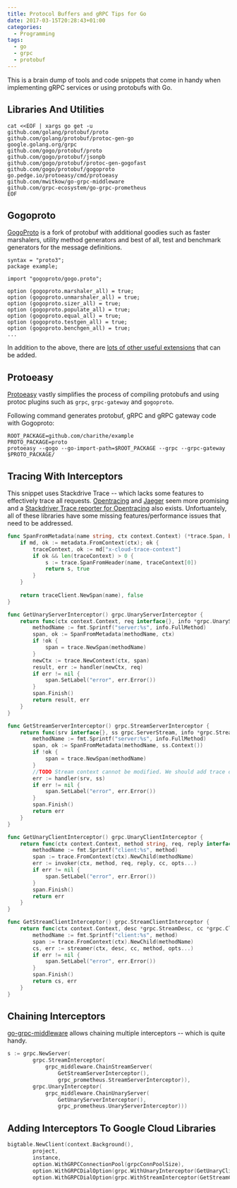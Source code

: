 ```yaml
---
title: Protocol Buffers and gRPC Tips for Go
date: 2017-03-15T20:28:43+01:00
categories: 
  - Programming
tags: 
  - go
  - grpc
  - protobuf
---
```



This is a brain dump of tools and code snippets that come in handy when implementing gRPC services or using protobufs with Go.

## Libraries And Utilities

```shell
cat <<EOF | xargs go get -u
github.com/golang/protobuf/proto
github.com/golang/protobuf/protoc-gen-go
google.golang.org/grpc
github.com/gogo/protobuf/proto
github.com/gogo/protobuf/jsonpb
github.com/gogo/protobuf/protoc-gen-gogofast
github.com/gogo/protobuf/gogoproto
go.pedge.io/protoeasy/cmd/protoeasy
github.com/mwitkow/go-grpc-middleware
github.com/grpc-ecosystem/go-grpc-prometheus
EOF
```

## Gogoproto

[GogoProto](https://github.com/gogo/protobuf) is a fork of protobuf with additional goodies such as faster marshalers,
utility method generators and best of all, test and benchmark generators for the message definitions. 

```
syntax = "proto3";
package example;

import "gogoproto/gogo.proto";

option (gogoproto.marshaler_all) = true;
option (gogoproto.unmarshaler_all) = true;
option (gogoproto.sizer_all) = true;
option (gogoproto.populate_all) = true;
option (gogoproto.equal_all) = true;
option (gogoproto.testgen_all) = true;
option (gogoproto.benchgen_all) = true;
...
```

In addition to the above, there are [lots of other useful extensions](https://github.com/gogo/protobuf/blob/master/extensions.md) that can be added.

## Protoeasy

[Protoeasy](https://github.com/peter-edge/protoeasy-go) vastly simplifies the process of compiling protobufs and using 
protoc plugins such as `grpc`, `grpc-gateway` and `gogoproto`.

Following command generates protobuf, gRPC and gRPC gateway code with Gogoproto:

```
ROOT_PACKAGE=github.com/charithe/example
PROTO_PACKAGE=proto
protoeasy --gogo --go-import-path=$ROOT_PACKAGE --grpc --grpc-gateway $PROTO_PACKAGE/
```

## Tracing With Interceptors

This snippet uses Stackdrive Trace -- which lacks some features to effectively trace all requests. [Opentracing](http://opentracing.io/) 
and [Jaeger](https://uber.github.io/jaeger/) seem more promising and a [Stackdriver Trace reporter for Opentracing](https://github.com/lovoo/gcloud-opentracing) 
also exists. Unfortuantely, all of these libraries have some missing features/performance issues that need to be addressed. 

```go
func SpanFromMetadata(name string, ctx context.Context) (*trace.Span, bool) {
	if md, ok := metadata.FromContext(ctx); ok {
		traceContext, ok := md["x-cloud-trace-context"]
		if ok && len(traceContext) > 0 {
			s := trace.SpanFromHeader(name, traceContext[0])
			return s, true
		}
	}
    
	return traceClient.NewSpan(name), false
}

func GetUnaryServerInterceptor() grpc.UnaryServerInterceptor {
	return func(ctx context.Context, req interface{}, info *grpc.UnaryServerInfo, handler grpc.UnaryHandler) (interface{}, error) {
		methodName := fmt.Sprintf("server:%s", info.FullMethod)
		span, ok := SpanFromMetadata(methodName, ctx)
		if !ok {
			span = trace.NewSpan(methodName)
		}
		newCtx := trace.NewContext(ctx, span)
		result, err := handler(newCtx, req)
		if err != nil {
			span.SetLabel("error", err.Error())
		}
		span.Finish()
		return result, err
	}
}

func GetStreamServerInterceptor() grpc.StreamServerInterceptor {
	return func(srv interface{}, ss grpc.ServerStream, info *grpc.StreamServerInfo, handler grpc.StreamHandler) error {
		methodName := fmt.Sprintf("server:%s", info.FullMethod)
		span, ok := SpanFromMetadata(methodName, ss.Context())
		if !ok {
			span = trace.NewSpan(methodName)
		}
		//TODO Stream context cannot be modified. We should add trace data through the SetHeader method
		err := handler(srv, ss)
		if err != nil {
			span.SetLabel("error", err.Error())
		}
		span.Finish()
		return err
	}
}

func GetUnaryClientInterceptor() grpc.UnaryClientInterceptor {
	return func(ctx context.Context, method string, req, reply interface{}, cc *grpc.ClientConn, invoker grpc.UnaryInvoker, opts ...grpc.CallOption) error {
		methodName := fmt.Sprintf("client:%s", method)
		span := trace.FromContext(ctx).NewChild(methodName)
		err := invoker(ctx, method, req, reply, cc, opts...)
		if err != nil {
			span.SetLabel("error", err.Error())
		}
		span.Finish()
		return err
	}
}

func GetStreamClientInterceptor() grpc.StreamClientInterceptor {
	return func(ctx context.Context, desc *grpc.StreamDesc, cc *grpc.ClientConn, method string, streamer grpc.Streamer, opts ...grpc.CallOption) (grpc.ClientStream, error) {
		methodName := fmt.Sprintf("client:%s", method)
		span := trace.FromContext(ctx).NewChild(methodName)
		cs, err := streamer(ctx, desc, cc, method, opts...)
		if err != nil {
			span.SetLabel("error", err.Error())
		}
		span.Finish()
		return cs, err
	}
}
```

## Chaining Interceptors

[go-grpc-middleware](https://github.com/mwitkow/go-grpc-middleware) allows chaining multiple interceptors -- which is quite handy.

```go
s := grpc.NewServer(
		grpc.StreamInterceptor(
			grpc_middleware.ChainStreamServer(
				GetStreamServerInterceptor(),
				grpc_prometheus.StreamServerInterceptor)),
		grpc.UnaryInterceptor(
			grpc_middleware.ChainUnaryServer(
				GetUnaryServerInterceptor(),
				grpc_prometheus.UnaryServerInterceptor)))
```

## Adding Interceptors To Google Cloud Libraries

```go
bigtable.NewClient(context.Background(),
		project,
		instance,
		option.WithGRPCConnectionPool(grpcConnPoolSize),
		option.WithGRPCDialOption(grpc.WithUnaryInterceptor(GetUnaryClientInterceptor())),
		option.WithGRPCDialOption(grpc.WithStreamInterceptor(GetStreamClientInterceptor())))

```

